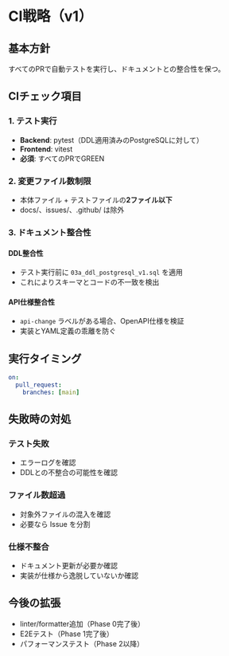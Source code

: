# CI戦略（v1）

## 基本方針

すべてのPRで自動テストを実行し、ドキュメントとの整合性を保つ。

## CIチェック項目

### 1. テスト実行
- **Backend**: pytest（DDL適用済みのPostgreSQLに対して）
- **Frontend**: vitest
- **必須**: すべてのPRでGREEN

### 2. 変更ファイル数制限
- 本体ファイル + テストファイルの**2ファイル以下**
- docs/、issues/、.github/ は除外

### 3. ドキュメント整合性

#### DDL整合性
- テスト実行前に `03a_ddl_postgresql_v1.sql` を適用
- これによりスキーマとコードの不一致を検出

#### API仕様整合性
- `api-change` ラベルがある場合、OpenAPI仕様を検証
- 実装とYAML定義の乖離を防ぐ

## 実行タイミング

```yaml
on:
  pull_request:
    branches: [main]
```

## 失敗時の対処

### テスト失敗
- エラーログを確認
- DDLとの不整合の可能性を確認

### ファイル数超過
- 対象外ファイルの混入を確認
- 必要なら Issue を分割

### 仕様不整合
- ドキュメント更新が必要か確認
- 実装が仕様から逸脱していないか確認

## 今後の拡張

- linter/formatter追加（Phase 0完了後）
- E2Eテスト（Phase 1完了後）
- パフォーマンステスト（Phase 2以降）